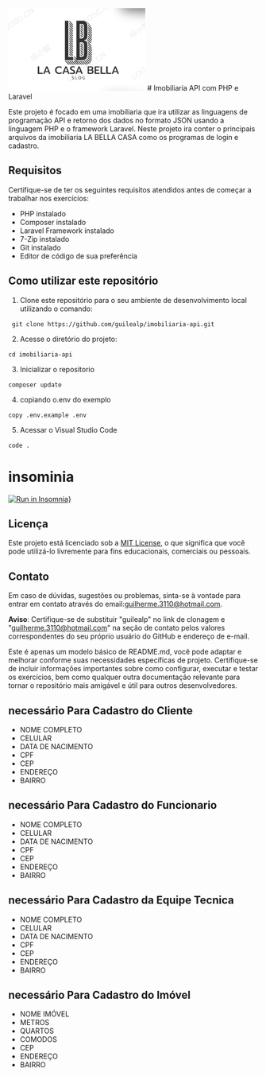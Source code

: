 <img src="/resources/css/Captura de Tela (3).png">
# Imobiliaria API com PHP e Laravel

Este projeto é focado em uma imobiliaria que ira utilizar as linguagens de programação API e retorno dos dados no formato JSON usando a linguagem PHP e o framework Laravel.
Neste projeto ira conter o principais arquivos da imobiliaria LA BELLA CASA como os programas de login e cadastro.

## Requisitos

Certifique-se de ter os seguintes requisitos atendidos antes de começar a trabalhar nos exercícios:

- PHP instalado
- Composer instalado
- Laravel Framework instalado
- 7-Zip instalado
- Git instalado
- Editor de código de sua preferência

## Como utilizar este repositório

1. Clone este repositório para o seu ambiente de desenvolvimento local utilizando o comando:
```
 git clone https://github.com/guilealp/imobiliaria-api.git
```
2. Acesse o diretório do projeto:
```
cd imobiliaria-api
```
3. Inicializar o repositorio
```
composer update
```
4. copiando o.env do exemplo
```
copy .env.example .env
```
5. Acessar o Visual Studio Code
```
code .
```
# insominia

[![Run in Insomnia}](https://insomnia.rest/images/run.svg)](https://insomnia.rest/run/?label=imoniliaria%20API&uri=https%3A%2F%2Fraw.githubusercontent.com%2Fguilealp%2Fimobiliaria-api%2Fmain%2FINSOMINIA.JSON%3Ftoken%3DGHSAT0AAAAAACGBYJJ3LSPJ6SG2Q47VZ5UGZGSEVWQ)

## Licença

Este projeto está licenciado sob a [MIT License](LICENSE), o que significa que você pode utilizá-lo livremente para fins educacionais, comerciais ou pessoais.

## Contato

Em caso de dúvidas, sugestões ou problemas, sinta-se à vontade para entrar em contato através do email:guilherme.3110@hotmail.com.

**Aviso**: Certifique-se de substituir "guilealp" no link de clonagem e "guilherme.3110@hotmail.com" na seção de contato pelos valores correspondentes do seu próprio usuário do GitHub e endereço de e-mail.

Este é apenas um modelo básico de README.md, você pode adaptar e melhorar conforme suas necessidades específicas de projeto. Certifique-se de incluir informações importantes sobre como configurar, executar e testar os exercícios, bem como qualquer outra documentação relevante para tornar o repositório mais amigável e útil para outros desenvolvedores.

## necessário Para Cadastro do Cliente

* NOME COMPLETO
* CELULAR
* DATA DE NACIMENTO
* CPF 
* CEP 
* ENDEREÇO 
* BAIRRO

## necessário Para Cadastro do Funcionario

* NOME COMPLETO
* CELULAR
* DATA DE NACIMENTO
* CPF 
* CEP 
* ENDEREÇO 
* BAIRRO

## necessário Para Cadastro da Equipe Tecnica

* NOME COMPLETO
* CELULAR
* DATA DE NACIMENTO
* CPF 
* CEP 
* ENDEREÇO 
* BAIRRO

## necessário Para Cadastro do Imóvel

* NOME IMÓVEL
* METROS
* QUARTOS
* COMODOS
* CEP 
* ENDEREÇO 
* BAIRRO